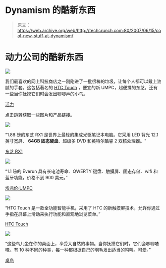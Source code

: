 # Dynamism 的酷新东西

> 原文：<https://web.archive.org/web/http://techcrunch.com:80/2007/06/15/cool-new-stuff-at-dynamism/>

# 动力公司的酷新东西

![](img/ec2bbeb0d783ce5cf8cdfcd3de8deee4.png)

我们最喜欢的网上科技商店之一刚刚进了一批很棒的垃圾，让每个人都可以戴上油腻的手套。这包括著名的 [HTC Touch](https://web.archive.org/web/20210121141644/http://crunchgear.com/2007/06/11/htc-touch-review-an-iphone-it-is-not/) ，便宜的新 UMPC，超便携的东芝，还有一些当你抚摸它们时会发出唧唧声的小鸟。

[活力](https://web.archive.org/web/20210121141644/http://www.dynamism.com/)

点击跳转获取一些图片和产品链接。

![](img/2006e8876a1d885fd15049c250cb6197.png)

“1.88 磅的东芝 RX1 是世界上最轻的集成光驱笔记本电脑。它采用 LED 背光 12.1 英寸宽屏、 **64GB 固态硬盘**、超级多 DVD 和英特尔酷睿 2 双核处理器。"

[东芝 RX1](https://web.archive.org/web/20210121141644/http://www.dynamism.com/rx1/main.shtml)

![](img/07e771611af023cc232ec6c43103b621.png)

“1.1 磅的 Everun 具有长电池寿命、QWERTY 键盘、触摸屏、固态存储、wifi 和蓝牙功能，价格不到 900 美元。”

[埃弗伦·UMPC](https://web.archive.org/web/20210121141644/http://www.dynamism.com/everun/main.shtml)

![](img/ec2bbeb0d783ce5cf8cdfcd3de8deee4.png)

“HTC Touch 是一款全功能智能手机，采用了 HTC 的新触摸屏技术，允许你通过手指在屏幕上滑动来执行功能和直观地浏览菜单。”

[HTC Touch](https://web.archive.org/web/20210121141644/http://www.dynamism.com/htc-touch/main.shtml)

![](img/529f5eef451d65f106b4222520f21b90.png)

“这些鸟儿坐在你的桌面上，享受大自然的事物。当你抚摸它们时，它们会唧唧喳喳。有 10 种不同的种类，每一种都根据自己的羽毛发出适当的鸣叫。可爱。”

[桌鸟](https://web.archive.org/web/20210121141644/http://www.dynamism.com/birds/main.shtml)